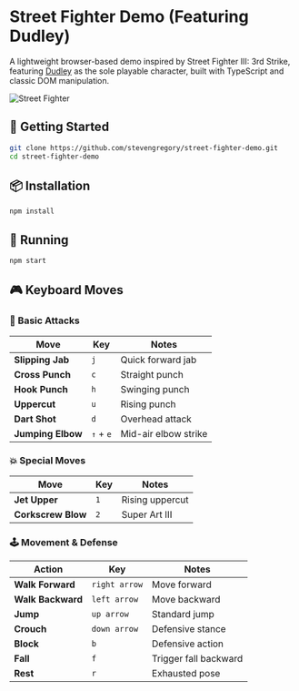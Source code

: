 # Street Fighter Demo (Featuring Dudley)

A lightweight browser-based demo inspired by Street Fighter III: 3rd Strike, featuring [Dudley](<https://en.wikipedia.org/wiki/Dudley_(Street_Fighter)>) as the sole playable character, built with TypeScript and classic DOM manipulation.

![Street Fighter](http://i.imgur.com/titqNDJ.png)

## 🚀 Getting Started

```bash
git clone https://github.com/stevengregory/street-fighter-demo.git
cd street-fighter-demo
```

## 📦 Installation

```bash
npm install
```

## 🏃 Running

```bash
npm start
```

## 🎮 Keyboard Moves

### 🥊 Basic Attacks

| Move              | Key       | Notes                |
| ----------------- | --------- | -------------------- |
| **Slipping Jab**  | `j`       | Quick forward jab    |
| **Cross Punch**   | `c`       | Straight punch       |
| **Hook Punch**    | `h`       | Swinging punch       |
| **Uppercut**      | `u`       | Rising punch         |
| **Dart Shot**     | `d`       | Overhead attack      |
| **Jumping Elbow** | `↑` + `e` | Mid-air elbow strike |

### 💥 Special Moves

| Move               | Key | Notes           |
| ------------------ | --- | --------------- |
| **Jet Upper**      | `1` | Rising uppercut |
| **Corkscrew Blow** | `2` | Super Art III   |

### 🕹️ Movement & Defense

| Action            | Key           | Notes                 |
| ----------------- | ------------- | --------------------- |
| **Walk Forward**  | `right arrow` | Move forward          |
| **Walk Backward** | `left arrow`  | Move backward         |
| **Jump**          | `up arrow`    | Standard jump         |
| **Crouch**        | `down arrow`  | Defensive stance      |
| **Block**         | `b`           | Defensive action      |
| **Fall**          | `f`           | Trigger fall backward |
| **Rest**          | `r`           | Exhausted pose        |
